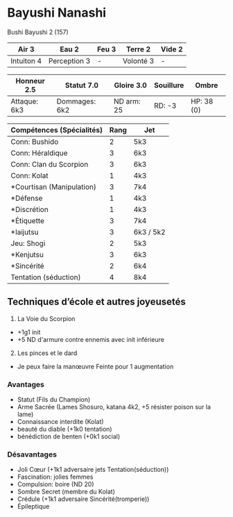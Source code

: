 # Bayushi Nanashi

Bushi Bayushi 2 (157)

| **Air** 3     | **Eau** 2     | **Feu** 3     | **Terre** 2   | **Vide** 2
| ------------- | ------------- | ------------- | ------------- | -------------
| Intuiton 4    | Perception 3  | -             | Volonté 3     | -

| Honneur  2.5  | Statut  7.0   | Gloire 3.0    | Souillure     | Ombre
| ------------- | ------------- | ------------- | ------------- | -------------
| Attaque: 6k3  | Dommages: 6k2 | ND arm: 25    | RD: -3        | HP: 38 (0)

| Compétences (Spécialités)                     | Rang  | Jet
| --------------------------------------------- | ----- | -------
| Conn: Bushido                                 | 2     | 5k3
| Conn: Héraldique                              | 3     | 6k3
| Conn: Clan du Scorpion                        | 3     | 6k3
| Conn: Kolat                                   | 1     | 4k3
| *Courtisan (Manipulation)                     | 3     | 7k4
| *Défense                                      | 1     | 4k3
| *Discrétion                                   | 1     | 4k3
| *Étiquette                                    | 3     | 7k4
| *Iaijutsu                                     | 3     | 6k3 / 5k2
| Jeu: Shogi                                    | 2     | 5k3
| *Kenjutsu                                     | 3     | 6k3
| *Sincérité                                    | 2     | 6k4
| Tentation (séduction)                         | 4     | 8k4



## Techniques d’école et autres joyeusetés

1. La Voie du Scorpion
  - +1g1 init
  - +5 ND d'armure contre ennemis avec init inférieure
2. Les pinces et le dard
  - Je peux faire la manœuvre Feinte pour 1 augmentation
  
### Avantages
* Statut (Fils du Champion)
* Arme Sacrée (Lames Shosuro, katana 4k2, +5 résister poison sur la lame)
* Connaissance interdite (Kolat)
* beauté du diable (+1k0 tentation)
* bénédiction de benten (+0k1 social)

### Désavantages
* Joli Cœur (+1k1 adversaire jets Tentation(séduction))
* Fascination: jolies femmes
* Compulsion: boire (ND 20)
* Sombre Secret (membre du Kolat)
* Crédule (+1k1 adversaire Sincérité(tromperie))
* Épileptique